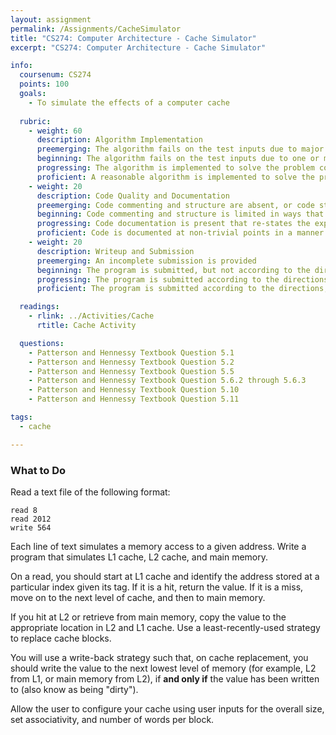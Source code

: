 ```yaml
---
layout: assignment
permalink: /Assignments/CacheSimulator
title: "CS274: Computer Architecture - Cache Simulator"
excerpt: "CS274: Computer Architecture - Cache Simulator"

info:
  coursenum: CS274
  points: 100
  goals:
    - To simulate the effects of a computer cache
    
  rubric:
    - weight: 60
      description: Algorithm Implementation
      preemerging: The algorithm fails on the test inputs due to major issues, or the program fails to compile and/or run
      beginning: The algorithm fails on the test inputs due to one or more minor issues
      progressing: The algorithm is implemented to solve the problem correctly according to given test inputs, but would fail if executed in a general case due to a minor issue or omission in the algorithm design or implementation, including a Makefile
      proficient: A reasonable algorithm is implemented to solve the problem which correctly solves the problem according to the given test inputs, and would be reasonably expected to solve the problem in the general case
    - weight: 20
      description: Code Quality and Documentation
      preemerging: Code commenting and structure are absent, or code structure departs significantly from best practice, and/or the code departs significantly from the style guide
      beginning: Code commenting and structure is limited in ways that reduce the readability of the program, and/or there are minor departures from the style guide
      progressing: Code documentation is present that re-states the explicit code definitions, and/or code is written that mostly adheres to the style guide
      proficient: Code is documented at non-trivial points in a manner that enhances the readability of the program, and code is written according to the style guide
    - weight: 20
      description: Writeup and Submission
      preemerging: An incomplete submission is provided
      beginning: The program is submitted, but not according to the directions in one or more ways (for example, because it is lacking a readme writeup)
      progressing: The program is submitted according to the directions with a minor omission or correction needed, and with at least superficial responses to the bolded questions throughout
      proficient: The program is submitted according to the directions, including a readme writeup describing the solution, and thoughtful answers to the bolded or textbook questions throughout

  readings:
    - rlink: ../Activities/Cache
      rtitle: Cache Activity

  questions:
    - Patterson and Hennessy Textbook Question 5.1
    - Patterson and Hennessy Textbook Question 5.2
    - Patterson and Hennessy Textbook Question 5.5
    - Patterson and Hennessy Textbook Question 5.6.2 through 5.6.3
    - Patterson and Hennessy Textbook Question 5.10
    - Patterson and Hennessy Textbook Question 5.11

tags:
  - cache

---
```


### What to Do

Read a text file of the following format:

```
read 8
read 2012
write 564
```

Each line of text simulates a memory access to a given address.  Write a program that simulates L1 cache, L2 cache, and main memory.

On a read, you should start at L1 cache and identify the address stored at a particular index given its tag.  If it is a hit, return the value.  If it is a miss, move on to the next level of cache, and then to main memory.

If you hit at L2 or retrieve from main memory, copy the value to the appropriate location in L2 and L1 cache.  Use a least-recently-used strategy to replace cache blocks.

You will use a write-back strategy such that, on cache replacement, you should write the value to the next lowest level of memory (for example, L2 from L1, or main memory from L2), if **and only if** the value has been written to (also know as being "dirty").

Allow the user to configure your cache using user inputs for the overall size, set associativity, and number of words per block.  
